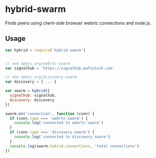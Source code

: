 # hybrid-swarm

Finds peers using client-side browser webrtc connections and node.js.

## Usage

```js
var hybrid = require('hybrid-swarm')


// see npmjs.org/webrtc-swarm
var signalhub = 'https://signalhub.mafintosh.com'

// see npmjs.org/discovery-swarm
var discovery = { ... }

var swarm = hybrid({
  signalhub: signalhub,
  discovery: discovery
})

swarm.on('connection', function (conn) {
  if (conn.type === 'webrtc-swarm') {
    console.log('connected to webrtc-swarm')
  }
  if (conn.type === 'discovery-swarm') {
    console.log('connected to discovery swarm')
  }
  console.log(swarm.hybrid.connections, 'total connections')
})
```
